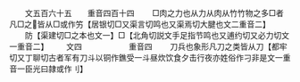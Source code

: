 <!-- { "loadSidebar": true } -->
　　文五百六十五　　重音四百十四
　　□肉之力也从力从肉从竹竹物之多□者凡□之皆从□或作竻【居银切□又渠言切鸣也又渠焉切大腱也文二重音二】
　　防【渠建切□之本也文一】□【北角切説文手足指节鸣也又逋约切又必力切文一重音二】
　　文四　　　　　　重音四
　　刀兵也象形凡刀之类皆从刀【都牢切又丁聊切古者军有刀斗以铜作鐎受一斗昼炊饮食夕击行夜亦姓俗作刁非是文一重音一臣光曰隷或作刂】
